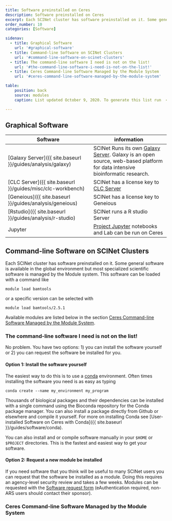 ```yaml
---
title: Software preinstalled on Ceres
description: Software preinstalled on Ceres
excerpt: Each SCINet cluster has software preinstalled on it. Some general software is available in the global environment but most specialized scientific software is managed by the Module system.<br /> <br />This guide includes information about command-line software, as well as information on graphical software such as Galaxy, CLC, Geneious, RStudio, and Juptyer.
order_number: 10
categories: [Software]

sidenav:
  - title: Graphical Software
    url: '#graphical-software'
  - title: Command-line Software on SCINet Clusters
    url: '#command-line-software-on-scinet-clusters'
  - title: The command-line software I need is not on the list!
    url: '#the-command-line-software-i-need-is-not-on-the-list!'
  - title: Ceres Command-line Software Managed by the Module System
    url: '#ceres-command-line-software-managed-by-the-module-system'

table:
    position: back
    source: modules
    caption: List updated October 9, 2020. To generate this list run  <code>module avail</code>.

---
```

## Graphical Software

Software | information
---|---
[Galaxy Server]({{ site.baseurl }}/guides/analysis/galaxy) | SCINet Runs its own [Galaxy Server](https://galaxy.scinet.usda.gov).  Galaxy is an open source, web-based platform for data intensive bioinformatic research.
[CLC Server]({{ site.baseurl }}/guides/misc/clc-workbench) | SCINet has a license key to [CLC Server](https://digitalinsights.qiagen.com/products-overview/discovery-insights-portfolio/enterprise-ngs-solutions/qiagen-clc-genomics-server/)
[Geneious]({{ site.baseurl }}/guides/analysis/geneious) |SCINet has a license key to Geneious
[Rstudio]({{ site.baseurl }}/guides/analysis/r-studio) | SCINet runs a R studio Server
Jupyter |  [Project Jupyter](https://jupyter.org/) notebooks and Lab can be run on Ceres


## Command-line Software on SCINet Clusters

Each SCINet cluster has software preinstalled on it. Some general software is available in the global environment but most specialized scientific software is managed by the Module system. This software can be loaded with a command like
```
module load bamtools
```
or a specific version can be selected with
```
module load bamtools/2.5.1
```
Available modules are listed below in the section [Ceres Command-line Software Managed by the Module System](#ceres-command-line-software-managed-by-the-module-system).

### The command-line software I need is not on the list!

No problem. You have two options: 1) you can install the software yourself or 2) you can request the software be installed for you.

#### Option 1: Install the software yourself

The easiest way to do this is to use a [conda](https://docs.conda.io/en/latest/) environment. Often times installing the software you need is as easy as typing
```
conda create --name my_environment my_program
```
Thousands of biological packages and their dependencies can be installed with a single command using the Bioconda repository for the Conda package manager. You can also install a package directly from Github or elsewhere and compile it yourself. For more on installing Conda see [User-installed Software on Ceres with Conda]({{ site.baseurl }}/guides/software/conda).

You can also install and or compile software manually in your  `$HOME`  or  `$PROJECT`  directories. This is the fastest and easiest way to get your software.

#### Option 2: Request a new module be installed

If you need software that you think will be useful to many SCINet users you can request that the software be installed as a module. Doing this requires an agency-level security review and takes a few weeks. Modules can be requested with the [Software request form](https://e.arsnet.usda.gov/sites/OCIO/scinet/Pages/SCINet-New-Application.aspx) (eAuthentication required, non-ARS users should contact their sponsor).


### Ceres Command-line Software Managed by the Module System

